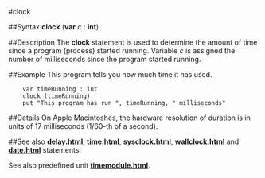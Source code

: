 
#clock

##Syntax
**clock** (**var** _c_ : **int**)


##Description
The **clock** statement is used to determine the amount of time since a program (process) started running. Variable _c_ is assigned the number of milliseconds since the program started running.


##Example
This program tells you how much time it has used.

        var timeRunning : int
        clock (timeRunning)
        put "This program has run ", timeRunning, " milliseconds"
##Details
On Apple Macintoshes, the hardware resolution of duration is in units of 17 milliseconds (1/60-th of a second).


##See also
**[delay.html](delay)**, **[time.html](time)**, **[sysclock.html](sysclock)**, **[wallclock.html](wallclock)** and **[date.html](date)** statements.

See also predefined unit **[timemodule.html](Time)**.

